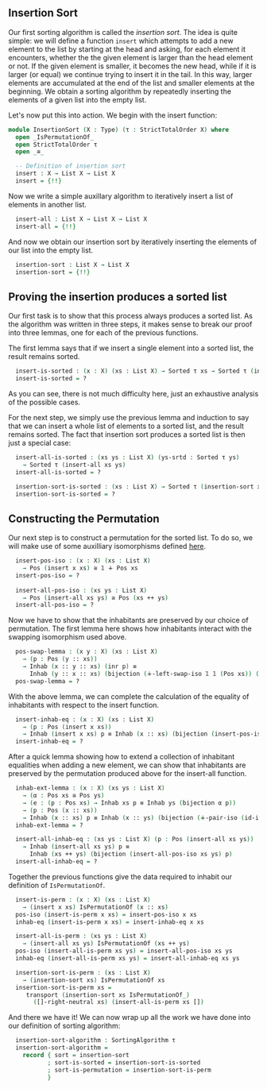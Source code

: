 <!--
```agda
{-# OPTIONS --without-K --safe #-}

module my-insertion-sort-2 where 

open import prelude
open import isomorphisms
open import List-functions
open import iso-utils
open import strict-total-order
open import sorting
```
-->

## Insertion Sort

Our first sorting algorithm is called the *insertion sort*.  The idea
is quite simple: we will define a function `insert` which attempts to
add a new element to the list by starting at the head and asking, for
each element it encounters, whether the the given element is larger
than the head element or not.  If the given element is smaller, it
becomes the new head, while if it is larger (or equal) we continue
trying to insert it in the tail.  In this way, larger elements are
accumulated at the end of the list and smaller elements at the
beginning.  We obtain a sorting algorithm by repeatedly inserting the
elements of a given list into the empty list.

Let's now put this into action.  We begin with the insert function:

```agda
module InsertionSort (X : Type) (τ : StrictTotalOrder X) where
  open _IsPermutationOf_
  open StrictTotalOrder τ
  open _≅_

  -- Definition of insertion sort
  insert : X → List X → List X
  insert = {!!}
```

Now we write a simple auxillary algorithm to iteratively insert a list
of elements in another list.

```agda
  insert-all : List X → List X → List X
  insert-all = {!!}
```

And now we obtain our insertion sort by iteratively inserting the elements of
our list into the empty list.

```agda
  insertion-sort : List X → List X
  insertion-sort = {!!}
```

## Proving the insertion produces a sorted list

Our first task is to show that this process always produces a sorted
list.  As the algorithm was written in three steps, it makes sense to break
our proof into three lemmas, one for each of the previous functions.

The first lemma says that if we insert a single element into a sorted
list, the result remains sorted.

```agda
  insert-is-sorted : (x : X) (xs : List X) → Sorted τ xs → Sorted τ (insert x xs)
  insert-is-sorted = ?
```
As you can see, there is not much difficulty here, just an exhaustive analysis of the possible cases.

For the next step, we simply use the previous lemma and induction to
say that we can insert a whole list of elements to a sorted list, and
the result remains sorted.  The fact that insertion sort produces a
sorted list is then just a special case:

```agda
  insert-all-is-sorted : (xs ys : List X) (ys-srtd : Sorted τ ys)
    → Sorted τ (insert-all xs ys)
  insert-all-is-sorted = ?

  insertion-sort-is-sorted : (xs : List X) → Sorted τ (insertion-sort xs)
  insertion-sort-is-sorted = ?
```

## Constructing the Permutation

Our next step is to construct a permutation for the sorted list.  To
do so, we will make use of some auxilliary isomorphisms defined
[here](iso-utils.lagda.md).

```agda
  insert-pos-iso : (x : X) (xs : List X)
    → Pos (insert x xs) ≅ 𝟙 ∔ Pos xs
  insert-pos-iso = ?
  
  insert-all-pos-iso : (xs ys : List X)
    → Pos (insert-all xs ys) ≅ Pos (xs ++ ys)
  insert-all-pos-iso = ?
```

Now we have to show that the inhabitants are preserved by our choice
of permutation.  The first lemma here shows how inhabitants interact
with the swapping isomorphism used above.

```agda
  pos-swap-lemma : (x y : X) (xs : List X)
    → (p : Pos (y :: xs))
    → Inhab (x :: y :: xs) (inr p) ≡
      Inhab (y :: x :: xs) (bijection (∔-left-swap-iso 𝟙 𝟙 (Pos xs)) (inr p))
  pos-swap-lemma = ?
```

With the above lemma, we can complete the calculation of the equality
of inhabitants with respect to the insert function.

```agda
  insert-inhab-eq : (x : X) (xs : List X)
    → (p : Pos (insert x xs))
    → Inhab (insert x xs) p ≡ Inhab (x :: xs) (bijection (insert-pos-iso x xs) p)
  insert-inhab-eq = ?
```

After a quick lemma showing how to extend a collection of inhabitant
equalities when adding a new element, we can show that inhabitants are
preserved by the permutation produced above for the insert-all
function.

```agda
  inhab-ext-lemma : (x : X) (xs ys : List X) 
    → (α : Pos xs ≅ Pos ys)
    → (e : (p : Pos xs) → Inhab xs p ≡ Inhab ys (bijection α p))
    → (p : Pos (x :: xs))
    → Inhab (x :: xs) p ≡ Inhab (x :: ys) (bijection (∔-pair-iso (id-iso 𝟙) α) p)
  inhab-ext-lemma = ?

  insert-all-inhab-eq : (xs ys : List X) (p : Pos (insert-all xs ys))
    → Inhab (insert-all xs ys) p ≡
      Inhab (xs ++ ys) (bijection (insert-all-pos-iso xs ys) p)
  insert-all-inhab-eq = ?
```

Together the previous functions give the data required to inhabit our
definition of `IsPermutationOf`.

```agda
  insert-is-perm : (x : X) (xs : List X)
    → (insert x xs) IsPermutationOf (x :: xs)
  pos-iso (insert-is-perm x xs) = insert-pos-iso x xs
  inhab-eq (insert-is-perm x xs) = insert-inhab-eq x xs

  insert-all-is-perm : (xs ys : List X)
    → (insert-all xs ys) IsPermutationOf (xs ++ ys)
  pos-iso (insert-all-is-perm xs ys) = insert-all-pos-iso xs ys
  inhab-eq (insert-all-is-perm xs ys) = insert-all-inhab-eq xs ys

  insertion-sort-is-perm : (xs : List X)
    → (insertion-sort xs) IsPermutationOf xs
  insertion-sort-is-perm xs = 
     transport (insertion-sort xs IsPermutationOf_)
       ([]-right-neutral xs) (insert-all-is-perm xs [])
```

And there we have it!  We can now wrap up all the work we have done
into our definition of sorting algorithm:

```agda
  insertion-sort-algorithm : SortingAlgorithm τ
  insertion-sort-algorithm =
    record { sort = insertion-sort
           ; sort-is-sorted = insertion-sort-is-sorted
           ; sort-is-permutation = insertion-sort-is-perm
           } 
```
